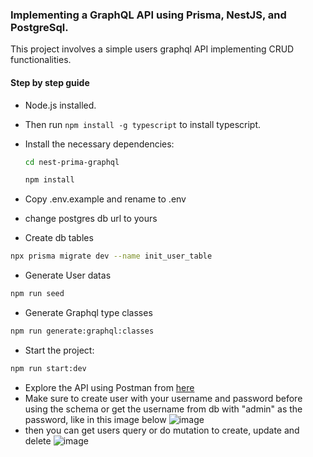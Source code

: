### Implementing a GraphQL API using Prisma, NestJS, and PostgreSql.

This project involves a simple users graphql API implementing CRUD functionalities.

#### Step by step guide
- Node.js installed.
- Then run `npm install -g typescript` to install typescript.

- Install the necessary dependencies:

  ```bash
  cd nest-prima-graphql
  ```

  ```bash
  npm install
  ```
  
 - Copy .env.example and rename to .env
 - change postgres db url to yours
  
  - Create db tables  
  ```bash
  npx prisma migrate dev --name init_user_table
  ```

  - Generate User datas
  ```bash
  npm run seed  
  ```
  
  - Generate Graphql type classes
  ```bash
  npm run generate:graphql:classes
  ```

  - Start the project:

  ```bash
  npm run start:dev
  ```

  - Explore the API using Postman from [here](https://www.getpostman.com/collections/429ed2106370a091777f)
  - Make sure to create user with your username and password before using the schema or get the username from db with "admin" as the password, like in this image below 
![image](https://user-images.githubusercontent.com/17559233/180842377-b918b689-84c3-45e5-a09c-c1468157e999.png)
  - then you can get users query or do mutation to create, update and delete ![image](https://user-images.githubusercontent.com/17559233/180842895-b1dfe8ac-c4a3-49e2-8997-45944ff0429a.png)






